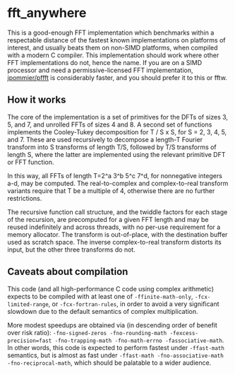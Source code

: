 # fft_anywhere

 This is a good-enough FFT implementation which benchmarks within a respectable distance of the fastest known implementations on platforms of interest, and usually beats them on non-SIMD platforms, when compiled with a modern C compiler. This implementation should work where other FFT implementations do not, hence the name. If you are on a SIMD processor and need a permissive-licensed FFT implementation, [jpommier/pffft](https://bitbucket.org/jpommier/pffft) is considerably faster, and you should prefer it to this or fftw.

## How it works

 The core of the implementation is a set of primitives for the DFTs of sizes 3, 5, and 7, and unrolled FFTs of sizes 4 and 8. A second set of functions implements the Cooley-Tukey decomposition for T / S x S, for S = 2, 3, 4, 5, and 7. These are used recursively to decompose a length-T Fourier transform into S transforms of length T/S, followed by T/S transforms of length S, where the latter are implemented using the relevant primitive DFT or FFT function.

 In this way, all FFTs of length T=2^a 3^b 5^c 7^d, for nonnegative integers a-d, may be computed. The real-to-complex and complex-to-real transform variants require that T be a multiple of 4, otherwise there are no further restrictions.

 The recursive function call structure, and the twiddle factors for each stage of the recursion, are precomputed for a given FFT length and may be reused indefinitely and across threads, with no per-use requirement for a memory allocator. The transform is out-of-place, with the destination buffer used as scratch space. The inverse complex-to-real transform distorts its input, but the other three transforms do not.

## Caveats about compilation

 This code (and all high-performance C code using complex arithmetic) expects to be compiled with at least one of `-ffinite-math-only`, `-fcx-limited-range`, or `-fcx-fortran-rules`, in order to avoid a very significant slowdown due to the default semantics of complex multiplication.

 More modest speedups are obtained via (in descending order of benefit over risk ratio): `-fno-signed-zeros -fno-rounding-math -fexcess-precision=fast -fno-trapping-math -fno-math-errno -fassociative-math`. In other words, this code is expected to perform fastest under `-ffast-math` semantics, but is almost as fast under `-ffast-math -fno-associative-math -fno-reciprocal-math`, which should be palatable to a wider audience.
